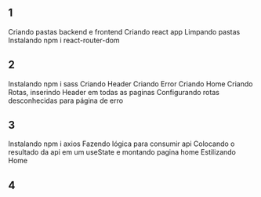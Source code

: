 ## 1
Criando pastas backend e frontend
Criando react app
Limpando pastas
Instalando npm i react-router-dom

## 2
Instalando npm i sass
Criando Header
Criando Error
Criando Home
Criando Rotas, inserindo Header em todas as paginas
Configurando rotas desconhecidas para página de erro

## 3
Instalando npm i axios
Fazendo lógica para consumir api
Colocando o resultado da api em um useState e montando pagina home
Estilizando Home

## 4

